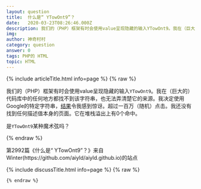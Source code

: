 ```yaml
---
layout: question
title:  什么是“ YTowOnt9”？
date:   2020-03-23T08:26:46.000Z
description: 我们的（PHP）框架有时会使用value呈现隐藏的输入YTowOnt9。我在（巨大的）代码库中的任何地方都找不到该字符串，也无法弄清楚它的来源。我决定使用...
img: 
author: 神奇村村
category: question
answer: 0
tags: PHP的 HTML
topic: HTML
---
```

<div class="article-root">
  <div class="article">
    {% include articleTitle.html info=page %}
    {% raw %}
    <div class="article-content"><p><font style="vertical-align: inherit;"><font style="vertical-align: inherit;">我们的（PHP）框架有时会使用value呈现隐藏的输入</font></font><code>YTowOnt9</code><font style="vertical-align: inherit;"><font style="vertical-align: inherit;">。</font><font style="vertical-align: inherit;">我在（巨大的）代码库中的任何地方都找不到该字符串，也无法弄清楚它的来源。</font><font style="vertical-align: inherit;">我决定使用Google的特定字符串，</font></font><a href="https://www.google.com/?q=%22YTowOnt9%22#q=%22YTowOnt9%22"><font style="vertical-align: inherit;"><font style="vertical-align: inherit;">结果</font></font></a><font style="vertical-align: inherit;"><font style="vertical-align: inherit;">令我感到惊讶。</font><font style="vertical-align: inherit;">超过一百万（随机）点击。</font><font style="vertical-align: inherit;">我还没有找到任何描述值本身的页面。</font><font style="vertical-align: inherit;">它在堆栈溢出上有0个命中。</font></font></p>

<p><font style="vertical-align: inherit;"><font style="vertical-align: inherit;">是</font></font><code>YTowOnt9</code><font style="vertical-align: inherit;"><font style="vertical-align: inherit;">某种魔术弦吗？</font></font></p></div>
    {% endraw %}
  </div>
  <p class="winter_mark">第2992篇《什么是“ YTowOnt9”？》来自Winter(https://github.com/aiyld/aiyld.github.io)的站点</p>
  <div class="discuss-wrapper">
    {% include discussTitle.html info=page %}
    {% raw %}
    
    {% endraw %}
  </div>
<div>
